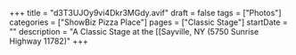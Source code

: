+++
title = "d3T3UJOy9vi4Dkr3MGdy.avif"
draft = false
tags = ["Photos"]
categories = ["ShowBiz Pizza Place"]
pages = ["Classic Stage"]
startDate = ""
description = "A Classic Stage at the [[Sayville, NY (5750 Sunrise Highway 11782)"
+++
